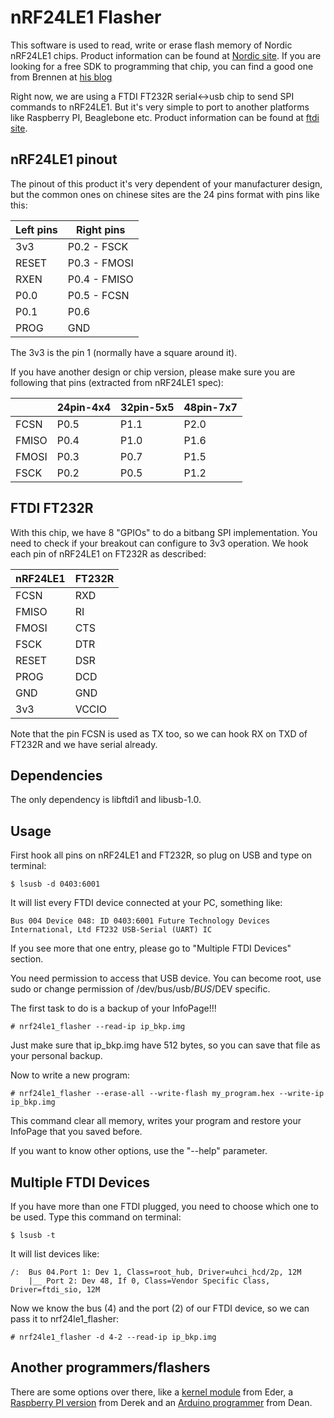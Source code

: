 nRF24LE1 Flasher
================

This software is used to read, write or erase flash memory of Nordic nRF24LE1
chips. Product information can be found at [Nordic site][1].
If you are looking for a free SDK to programming that chip, you can find a good
one from Brennen at [his blog][2]

Right now, we are using a FTDI FT232R serial<->usb chip to send SPI commands to
nRF24LE1. But it's very simple to port to another platforms like Raspberry PI,
Beaglebone etc. Product information can be found at [ftdi site][3].


nRF24LE1 pinout
---------------

The pinout of this product it's very dependent of your manufacturer design, but
the common ones on chinese sites are the 24 pins format with pins like this:

|Left pins|  Right pins  |
|---------|--------------|
|   3v3   | P0.2 - FSCK  |
|   RESET | P0.3 - FMOSI |
|   RXEN  | P0.4 - FMISO |
|   P0.0  | P0.5 - FCSN  |
|   P0.1  | P0.6         |
|   PROG  | GND          |

The 3v3 is the pin 1 (normally have a square around it).

If you have another design or chip version, please make sure you are following
that pins (extracted from nRF24LE1 spec):

|       | 24pin-4x4 | 32pin-5x5 | 48pin-7x7 |
|-------|-----------|-----------|-----------|
| FCSN  |    P0.5   |    P1.1   |    P2.0   |
| FMISO |    P0.4   |    P1.0   |    P1.6   |
| FMOSI |    P0.3   |    P0.7   |    P1.5   |
| FSCK  |    P0.2   |    P0.5   |    P1.2   |


FTDI FT232R
-----------

With this chip, we have 8 "GPIOs" to do a bitbang SPI implementation. You need
to check if your breakout can configure to 3v3 operation.
We hook each pin of nRF24LE1 on FT232R as described:

| nRF24LE1 | FT232R |
|----------|--------|
|   FCSN   |   RXD  |
|   FMISO  |   RI   |
|   FMOSI  |   CTS  |
|   FSCK   |   DTR  |
|   RESET  |   DSR  |
|   PROG   |   DCD  |
|   GND    |   GND  |
|   3v3    |  VCCIO |

Note that the pin FCSN is used as TX too, so we can hook RX on TXD of FT232R and
we have serial already.


Dependencies
------------

The only dependency is libftdi1 and libusb-1.0.


Usage
-----

First hook all pins on nRF24LE1 and FT232R, so plug on USB and type on terminal:

```
$ lsusb -d 0403:6001
```

It will list every FTDI device connected at your PC, something like:

```
Bus 004 Device 048: ID 0403:6001 Future Technology Devices International, Ltd FT232 USB-Serial (UART) IC 
```

If you see more that one entry, please go to "Multiple FTDI Devices" section.

You need permission to access that USB device. You can become root, use sudo or
change permission of /dev/bus/usb/$BUS/$DEV specific.

The first task to do is a backup of your InfoPage!!!

```
# nrf24le1_flasher --read-ip ip_bkp.img
```

Just make sure that ip_bkp.img have 512 bytes, so you can save that file as your
personal backup.

Now to write a new program:

```
# nrf24le1_flasher --erase-all --write-flash my_program.hex --write-ip ip_bkp.img
```

This command clear all memory, writes your program and restore your InfoPage
that you saved before.

If you want to know other options, use the "--help" parameter.


Multiple FTDI Devices
---------------------

If you have more than one FTDI plugged, you need to choose which one to be used.
Type this command on terminal:

```
$ lsusb -t
```

It will list devices like:

```
/:  Bus 04.Port 1: Dev 1, Class=root_hub, Driver=uhci_hcd/2p, 12M
    |__ Port 2: Dev 48, If 0, Class=Vendor Specific Class, Driver=ftdi_sio, 12M
```

Now we know the bus (4) and the port (2) of our FTDI device, so we can pass it
to nrf24le1_flasher:

```
# nrf24le1_flasher -d 4-2 --read-ip ip_bkp.img
```

Another programmers/flashers
----------------------------

There are some options over there, like a [kernel module][4] from Eder, a
[Raspberry PI version][5] from Derek and an [Arduino programmer][6] from Dean.


[1]: http://www.nordicsemi.com/eng/Products/2.4GHz-RF/nRF24LE1
[2]: http://blog.diyembedded.com/2010/06/nrf24le1-sdk-for-sdcc.html
[3]: http://www.ftdichip.com/Products/ICs/FT232R.htm
[4]: https://github.com/hltrd/nrf24le1
[5]: https://github.com/derekstavis/nrf24le1-libbcm2835
[6]: https://github.com/DeanCording/nRF24LE1_Programmer

